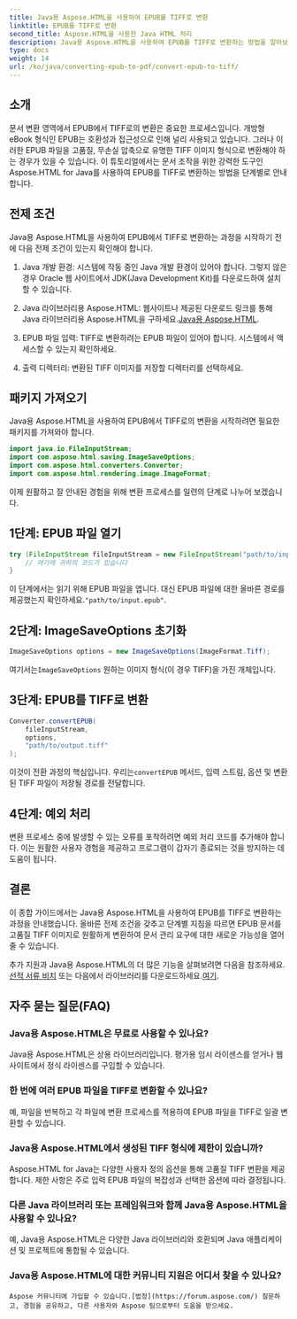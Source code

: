 ```yaml
---
title: Java용 Aspose.HTML을 사용하여 EPUB를 TIFF로 변환
linktitle: EPUB를 TIFF로 변환
second_title: Aspose.HTML을 사용한 Java HTML 처리
description: Java용 Aspose.HTML을 사용하여 EPUB를 TIFF로 변환하는 방법을 알아보세요. 고품질 문서 변환을 위한 단계별 가이드를 따르세요.
type: docs
weight: 14
url: /ko/java/converting-epub-to-pdf/convert-epub-to-tiff/
---
```


## 소개

문서 변환 영역에서 EPUB에서 TIFF로의 변환은 중요한 프로세스입니다. 개방형 eBook 형식인 EPUB는 호환성과 접근성으로 인해 널리 사용되고 있습니다. 그러나 이러한 EPUB 파일을 고품질, 무손실 압축으로 유명한 TIFF 이미지 형식으로 변환해야 하는 경우가 있을 수 있습니다. 이 튜토리얼에서는 문서 조작을 위한 강력한 도구인 Aspose.HTML for Java를 사용하여 EPUB를 TIFF로 변환하는 방법을 단계별로 안내합니다.

## 전제 조건

Java용 Aspose.HTML을 사용하여 EPUB에서 TIFF로 변환하는 과정을 시작하기 전에 다음 전제 조건이 있는지 확인해야 합니다.

1. Java 개발 환경: 시스템에 작동 중인 Java 개발 환경이 있어야 합니다. 그렇지 않은 경우 Oracle 웹 사이트에서 JDK(Java Development Kit)를 다운로드하여 설치할 수 있습니다.

2.  Java 라이브러리용 Aspose.HTML: 웹사이트나 제공된 다운로드 링크를 통해 Java 라이브러리용 Aspose.HTML을 구하세요.[Java용 Aspose.HTML](https://releases.aspose.com/html/java/).

3. EPUB 파일 입력: TIFF로 변환하려는 EPUB 파일이 있어야 합니다. 시스템에서 액세스할 수 있는지 확인하세요.

4. 출력 디렉터리: 변환된 TIFF 이미지를 저장할 디렉터리를 선택하세요.

## 패키지 가져오기

Java용 Aspose.HTML을 사용하여 EPUB에서 TIFF로의 변환을 시작하려면 필요한 패키지를 가져와야 합니다.

```java
import java.io.FileInputStream;
import com.aspose.html.saving.ImageSaveOptions;
import com.aspose.html.converters.Converter;
import com.aspose.html.rendering.image.ImageFormat;
```

이제 원활하고 잘 안내된 경험을 위해 변환 프로세스를 일련의 단계로 나누어 보겠습니다.


## 1단계: EPUB 파일 열기

```java
try (FileInputStream fileInputStream = new FileInputStream("path/to/input.epub")) {
    // 여기에 귀하의 코드가 있습니다
}
```

이 단계에서는 읽기 위해 EPUB 파일을 엽니다. 대신 EPUB 파일에 대한 올바른 경로를 제공했는지 확인하세요.`"path/to/input.epub"`.

## 2단계: ImageSaveOptions 초기화

```java
ImageSaveOptions options = new ImageSaveOptions(ImageFormat.Tiff);
```

 여기서는`ImageSaveOptions` 원하는 이미지 형식(이 경우 TIFF)을 가진 개체입니다.

## 3단계: EPUB를 TIFF로 변환

```java
Converter.convertEPUB(
    fileInputStream,
    options,
    "path/to/output.tiff"
);
```

 이것이 전환 과정의 핵심입니다. 우리는`convertEPUB` 메서드, 입력 스트림, 옵션 및 변환된 TIFF 파일이 저장될 경로를 전달합니다.

## 4단계: 예외 처리

변환 프로세스 중에 발생할 수 있는 오류를 포착하려면 예외 처리 코드를 추가해야 합니다. 이는 원활한 사용자 경험을 제공하고 프로그램이 갑자기 종료되는 것을 방지하는 데 도움이 됩니다.

## 결론

이 종합 가이드에서는 Java용 Aspose.HTML을 사용하여 EPUB를 TIFF로 변환하는 과정을 안내했습니다. 올바른 전제 조건을 갖추고 단계별 지침을 따르면 EPUB 문서를 고품질 TIFF 이미지로 원활하게 변환하여 문서 관리 요구에 대한 새로운 가능성을 열어줄 수 있습니다.

추가 지원과 Java용 Aspose.HTML의 더 많은 기능을 살펴보려면 다음을 참조하세요.[선적 서류 비치](https://reference.aspose.com/html/java/) 또는 다음에서 라이브러리를 다운로드하세요.[여기](https://releases.aspose.com/html/java/).

## 자주 묻는 질문(FAQ)

### Java용 Aspose.HTML은 무료로 사용할 수 있나요?
   Java용 Aspose.HTML은 상용 라이브러리입니다. 평가용 임시 라이센스를 얻거나 웹사이트에서 정식 라이센스를 구입할 수 있습니다.

### 한 번에 여러 EPUB 파일을 TIFF로 변환할 수 있나요?
   예, 파일을 반복하고 각 파일에 변환 프로세스를 적용하여 EPUB 파일을 TIFF로 일괄 변환할 수 있습니다.

### Java용 Aspose.HTML에서 생성된 TIFF 형식에 제한이 있습니까?
   Aspose.HTML for Java는 다양한 사용자 정의 옵션을 통해 고품질 TIFF 변환을 제공합니다. 제한 사항은 주로 입력 EPUB 파일의 복잡성과 선택한 옵션에 따라 결정됩니다.

### 다른 Java 라이브러리 또는 프레임워크와 함께 Java용 Aspose.HTML을 사용할 수 있나요?
   예, Java용 Aspose.HTML은 다양한 Java 라이브러리와 호환되며 Java 애플리케이션 및 프로젝트에 통합될 수 있습니다.

### Java용 Aspose.HTML에 대한 커뮤니티 지원은 어디서 찾을 수 있나요?
    Aspose 커뮤니티에 가입할 수 있습니다.[법정](https://forum.aspose.com/) 질문하고, 경험을 공유하고, 다른 사용자와 Aspose 팀으로부터 도움을 받으세요.
